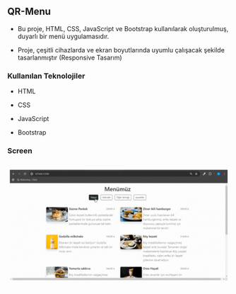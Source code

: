 ## QR-Menu

- Bu proje, HTML, CSS, JavaScript ve Bootstrap kullanılarak oluşturulmuş, duyarlı bir menü uygulamasıdır.

- Proje, çeşitli cihazlarda ve ekran boyutlarında uyumlu çalışacak şekilde tasarlanmıştır (Responsive Tasarım)

### Kullanılan Teknolojiler 

- HTML 

- CSS

- JavaScript

- Bootstrap 

### Screen 

<img src="screen.gif" />